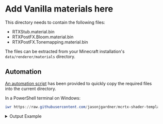 # Add Vanilla materials here

This directory needs to contain the following files:

- RTXStub.material.bin
- RTXPostFX.Bloom.material.bin
- RTXPostFX.Tonemapping.material.bin

The files can be extracted from your Minecraft installation's `data/renderer/materials` directory.

## Automation
[An automation script](/src/Get-Materials.ps1) has been provided to quickly copy the required files into the current directory.

In a PowerShell terminal on Windows:
```powershell
iwr https://raw.githubusercontent.com/jasonjgardner/mcrtx-shader-template/refs/heads/main/src/Get-Materials.ps1 -useb | iex
```

<details>
  <summary>Output Example</summary>
  <pre>
Minecraft Package Information:                                                                                          
Version: 1.21.8102.0
Package Name: Microsoft.MinecraftUWP_1.21.8102.0_x64__8wekyb3d8bbwe
Install Location: C:\Program Files\WindowsApps\Microsoft.MinecraftUWP_1.21.8102.0_x64__8wekyb3d8bbwe
Material Bin Files: C:\Program Files\WindowsApps\Microsoft.MinecraftUWP_1.21.8102.0_x64__8wekyb3d8bbwe\data\renderer\materials\RTXPostFX.Bloom.material.bin
C:\Program Files\WindowsApps\Microsoft.MinecraftUWP_1.21.8102.0_x64__8wekyb3d8bbwe\data\renderer\materials\RTXPostFX.material.bin
C:\Program Files\WindowsApps\Microsoft.MinecraftUWP_1.21.8102.0_x64__8wekyb3d8bbwe\data\renderer\materials\RTXPostFX.Tonemapping.material.bin
C:\Program Files\WindowsApps\Microsoft.MinecraftUWP_1.21.8102.0_x64__8wekyb3d8bbwe\data\renderer\materials\RTXStub.material.bin
----------------------------------------

Do you want to copy material files for version 1.21.8102.0? (Y/N): 
  </pre>
</details>